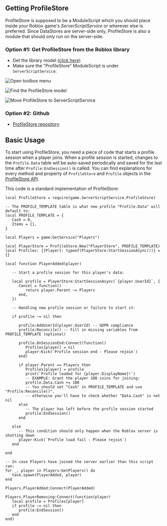 ## Getting ProfileStore

ProfileStore is supposed to be a ModuleScript which you should place inside your Roblox game's *ServerScriptService* or wherever else is preferred.
Since DataStores are server-side only, ProfileStore is also a module that should only run on the server-side.

### Option #1: Get ProfileStore from the Roblox library

   - Get the library model [(click here)](https://create.roblox.com/store/asset/109379033046155/ProfileStore)
   - Make sure the "ProfileStore" ModuleScript is under `ServerScriptService`:

![Open toolbox menu](../images/Step1.jpg)

![Find the ProfileStore model](../images/Step2.jpg)

![Move ProfileStore to ServerScriptService](../images/Step3.jpg)

### Option #2: Github
* [ProfileStore repository](https://github.com/MadStudioRoblox/ProfileStore)

## Basic Usage

To start using ProfileStore, you need a piece of code that starts a profile session when a player joins. When a profile session is started,
changes to the `Profile.Data` table will be auto-saved periodically and saved for the last time after `Profile:EndSession()` is called.
You can find explanations for every method and property of `ProfileStore` and `Profile` objects in the [ProfileStore API](../api).

This code is a standard implementation of ProfileStore:

``` luau
local ProfileStore = require(game.ServerScriptService.ProfileStore)

-- The PROFILE_TEMPLATE table is what new profile "Profile.Data" will default to:
local PROFILE_TEMPLATE = {
   Cash = 0,
   Items = {},
}

local Players = game:GetService("Players")

local PlayerStore = ProfileStore.New("PlayerStore", PROFILE_TEMPLATE)
local Profiles: {[Player]: typeof(PlayerStore:StartSessionAsync())} = {}

local function PlayerAdded(player)

   -- Start a profile session for this player's data:

   local profile = PlayerStore:StartSessionAsync(`{player.UserId}`, {
      Cancel = function()
         return player.Parent ~= Players
      end,
   })

   -- Handling new profile session or failure to start it:

   if profile ~= nil then

      profile:AddUserId(player.UserId) -- GDPR compliance
      profile:Reconcile() -- Fill in missing variables from PROFILE_TEMPLATE (optional)

      profile.OnSessionEnd:Connect(function()
         Profiles[player] = nil
         player:Kick(`Profile session end - Please rejoin`)
      end)

      if player.Parent == Players then
         Profiles[player] = profile
         print(`Profile loaded for {player.DisplayName}!`)
         -- EXAMPLE: Grant the player 100 coins for joining:
         profile.Data.Cash += 100
         -- You should set "Cash" in PROFILE_TEMPLATE and use "Profile:Reconcile()",
         -- otherwise you'll have to check whether "Data.Cash" is not nil
      else
         -- The player has left before the profile session started
         profile:EndSession()
      end

   else
      -- This condition should only happen when the Roblox server is shutting down
      player:Kick(`Profile load fail - Please rejoin`)
   end

end

-- In case Players have joined the server earlier than this script ran:
for _, player in Players:GetPlayers() do
   task.spawn(PlayerAdded, player)
end

Players.PlayerAdded:Connect(PlayerAdded)

Players.PlayerRemoving:Connect(function(player)
   local profile = Profiles[player]
   if profile ~= nil then
      profile:EndSession()
   end
end)

```
